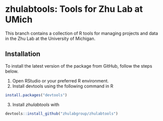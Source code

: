# zhulabtools: Tools for Zhu Lab at UMich

This branch contains a collection of R tools for managing projects and data in the Zhu Lab at the University of Michigan.

## Installation

To install the latest version of the package from GitHub, follow the steps below.

1. Open RStudio or your preferred R environment.
2. Install devtools using the following command in R
```R
install.packages("devtools")
```
3. Install *zhulabtools* with
```R
devtools::install_github("zhulabgroup/zhulabtools")
```
